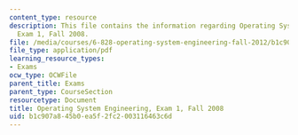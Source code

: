 ```yaml
---
content_type: resource
description: This file contains the information regarding Operating System Engineering,
  Exam 1, Fall 2008.
file: /media/courses/6-828-operating-system-engineering-fall-2012/b1c907a845b0ea5f2fc2003116463c6d_MIT6_828F12_q08_1.pdf
file_type: application/pdf
learning_resource_types:
- Exams
ocw_type: OCWFile
parent_title: Exams
parent_type: CourseSection
resourcetype: Document
title: Operating System Engineering, Exam 1, Fall 2008
uid: b1c907a8-45b0-ea5f-2fc2-003116463c6d
---
```

